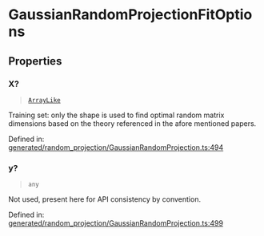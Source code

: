 # GaussianRandomProjectionFitOptions

## Properties

### X?

> [`ArrayLike`](../types/ArrayLike.md)

Training set: only the shape is used to find optimal random matrix dimensions based on the theory referenced in the afore mentioned papers.

Defined in:  [generated/random\_projection/GaussianRandomProjection.ts:494](https://github.com/transitive-bullshit/scikit-learn-ts/blob/b59c1ff/packages/sklearn/src/generated/random_projection/GaussianRandomProjection.ts#L494)

### y?

> `any`

Not used, present here for API consistency by convention.

Defined in:  [generated/random\_projection/GaussianRandomProjection.ts:499](https://github.com/transitive-bullshit/scikit-learn-ts/blob/b59c1ff/packages/sklearn/src/generated/random_projection/GaussianRandomProjection.ts#L499)
